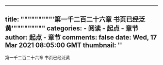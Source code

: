 
---
title: """""""""'第一千二百二十六章 书页已经泛黄'"""""""""
categories: 
    - 阅读
    - 起点 - 章节
author: 起点 - 章节
comments: false
date: Wed, 17 Mar 2021 08:05:00 GMT
thumbnail: ''
---

<div>   
第一千二百二十六章 书页已经泛黄  
</div>
            